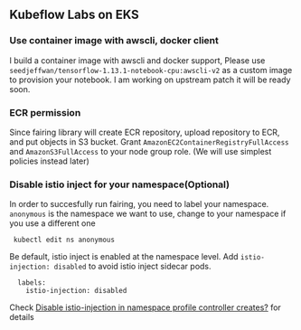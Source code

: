 ## Kubeflow Labs on EKS

### Use container image with awscli, docker client

I build a container image with awscli and docker support, Please use `seedjeffwan/tensorflow-1.13.1-notebook-cpu:awscli-v2` as a custom image to provision your notebook. I am working on upstream patch it will be ready soon.


### ECR permission

Since fairing library will create ECR repository, upload repository to ECR, and put objects in S3 bucket. Grant `AmazonEC2ContainerRegistryFullAccess` and `AmazonS3FullAccess` to your node group role.  (We will use simplest policies instead later)

### Disable istio inject for your namespace(Optional)
In order to succesfully run fairing, you need to label your namespace. `anonymous` is the namespace we want to use, change to your namespace if you use a different one

```
 kubectl edit ns anonymous
```

Be default, istio inject is enabled at the namespace level. Add `istio-injection: disabled` to avoid istio inject sidecar pods.

```
  labels:
    istio-injection: disabled
```

Check [Disable istio-injection in namespace profile controller creates?](https://github.com/kubeflow/kubeflow/issues/3935) for details
